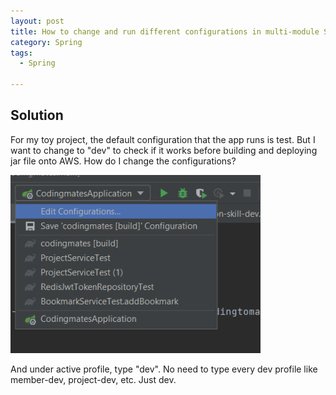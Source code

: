 ```yaml
---
layout: post
title: How to change and run different configurations in multi-module Spring project?
category: Spring
tags:
  - Spring
  
---
```

## Solution

For my toy project, the default configuration that the app runs
is test. But I want to change to "dev" to check if it works
before building and deploying jar file onto AWS. How do I change
the configurations?

<img src="/assets/images/posts/spring/multimodule/Screenshot%20(92).png" title="제목" width="400"/>

And under active profile, type "dev". No need to type
every dev profile like member-dev, project-dev, etc. Just dev.

